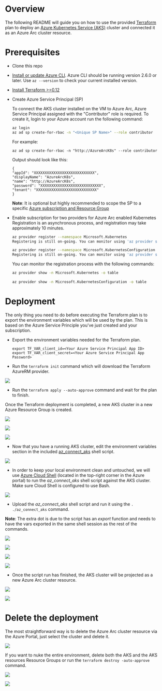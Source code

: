 # Overview

The following README will guide you on how to use the provided [Terraform](https://www.terraform.io/) plan to deploy an [Azure Kubernetes Service (AKS)](https://docs.microsoft.com/en-us/azure/aks/intro-kubernetes) cluster and connected it as an Azure Arc cluster resource.

# Prerequisites

* Clone this repo

* [Install or update Azure CLI](https://docs.microsoft.com/en-us/cli/azure/install-azure-cli?view=azure-cli-latest). Azure CLI should be running version 2.6.0 or later. Use ```az --version``` to check your current installed version.

* [Install Terraform >=0.12](https://learn.hashicorp.com/terraform/getting-started/install.html)

* Create Azure Service Principal (SP)   

    To connect the AKS cluster installed on the VM to Azure Arc, Azure Service Principal assigned with the "Contributor" role is required. To create it, login to your Azure account run the following command:

    ```bash
    az login
    az ad sp create-for-rbac -n "<Unique SP Name>" --role contributor
    ```

    For example:

    ```az ad sp create-for-rbac -n "http://AzureArcK8s" --role contributor```

    Output should look like this:
    ```
    {
    "appId": "XXXXXXXXXXXXXXXXXXXXXXXXXXXX",
    "displayName": "AzureArcK8s",
    "name": "http://AzureArcK8s",
    "password": "XXXXXXXXXXXXXXXXXXXXXXXXXXXX",
    "tenant": "XXXXXXXXXXXXXXXXXXXXXXXXXXXX"
    }
    ```
    **Note**: It is optional but highly recommended to scope the SP to a specific [Azure subscription and Resource Group](https://docs.microsoft.com/en-us/cli/azure/ad/sp?view=azure-cli-latest) 

* Enable subscription for two providers for Azure Arc enabled Kubernetes<br> 
  Registration is an asynchronous process, and registration may take approximately 10 minutes.
  ```bash
  az provider register --namespace Microsoft.Kubernetes
  Registering is still on-going. You can monitor using 'az provider show -n Microsoft.Kubernetes'

  az provider register --namespace Microsoft.KubernetesConfiguration
  Registering is still on-going. You can monitor using 'az provider show -n Microsoft.KubernetesConfiguration'
  ```
  You can monitor the registration process with the following commands:
  ```bash
  az provider show -n Microsoft.Kubernetes -o table
 
  az provider show -n Microsoft.KubernetesConfiguration -o table
  ```

# Deployment

The only thing you need to do before executing the Terraform plan is to export the environment variables which will be used by the plan. This is based on the Azure Service Principle you've just created and your subscription.  

* Export the environment variables needed for the Terraform plan.

    ```export TF_VAR_client_id=<Your Azure Service Principal App ID>```   
    ```export TF_VAR_client_secret=<Your Azure Service Principal App Password>```

* Run the ```terraform init``` command which will download the Terraform AzureRM provider.

![](../img/aks_terraform/01.png)

* Run the ```terraform apply --auto-approve``` command and wait for the plan to finish. 

Once the Terraform deployment is completed, a new AKS cluster in a new Azure Resource Group is created. 

![](../img/aks_terraform/02.png)

![](../img/aks_terraform/03.png)

![](../img/aks_terraform/04.png)

* Now that you have a running AKS cluster, edit the environment variables section in the included [az_connect_aks](../aks/terraform/scripts/az_connect_aks.sh) shell script.

![](../img/aks_terraform/05.png)

* In order to keep your local environment clean and untouched, we will use [Azure Cloud Shell](https://docs.microsoft.com/en-us/azure/cloud-shell/overview) (located in the top-right corner in the Azure portal) to run the *az_connect_aks* shell script against the AKS cluster. Make sure Cloud Shell is configured to use Bash. 

![](../img/aks_terraform/06.png)

* Upload the *az_connect_aks* shell script and run it using the ```. ./az_connect_aks``` command.

**Note**: The extra dot is due to the script has an *export* function and needs to have the vars exported in the same shell session as the rest of the commands. 

![](../img/aks_terraform/07.png)

![](../img/aks_terraform/08.png)

![](../img/aks_terraform/09.png)

![](../img/aks_terraform/10.png)

* Once the script run has finished, the AKS cluster will be projected as a new Azure Arc cluster resource.

![](../img/aks_terraform/11.png)

![](../img/aks_terraform/12.png)

# Delete the deployment

The most straightforward way is to delete the Azure Arc cluster resource via the Azure Portal, just select the cluster and delete it. 

![](../img/aks_terraform/13.png)

If you want to nuke the entire environment, delete both the AKS and the AKS resources Resource Groups or run the ```terraform destroy -auto-approve``` command.

![](../img/aks_terraform/14.png)

![](../img/aks_terraform/15.png)
